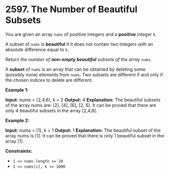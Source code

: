 # 2597. The Number of Beautiful Subsets 

You are given an array `nums` of positive integers and a **positive** integer `k`.

A subset of `nums` is **beautiful** if it does not contain two integers with an absolute difference equal to `k`.

Return _the number of **non-empty beautiful** subsets of the array_ `nums`.

A **subset** of `nums` is an array that can be obtained by deleting some (possibly none) elements from `nums`. Two subsets are different if and only if the chosen indices to delete are different.

**Example 1:**

**Input:** nums = [2,4,6], k = 2
**Output:** 4
**Explanation:** The beautiful subsets of the array nums are: [2], [4], [6], [2, 6].
It can be proved that there are only 4 beautiful subsets in the array [2,4,6].

**Example 2:**

**Input:** nums = [1], k = 1
**Output:** 1
**Explanation:** The beautiful subset of the array nums is [1].
It can be proved that there is only 1 beautiful subset in the array [1].

**Constraints:**

- `1 <= nums.length <= 20`
- `1 <= nums[i], k <= 1000`
